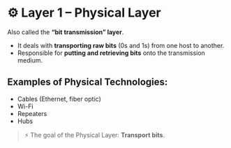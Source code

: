 # ⚙️ Layer 1 – Physical Layer

Also called the **“bit transmission” layer**.

- It deals with **transporting raw bits** (0s and 1s) from one host to another.
- Responsible for **putting and retrieving bits** onto the transmission medium.

## Examples of Physical Technologies:

- Cables (Ethernet, fiber optic)
- Wi-Fi
- Repeaters
- Hubs

> ⚡ The goal of the Physical Layer: **Transport bits**.